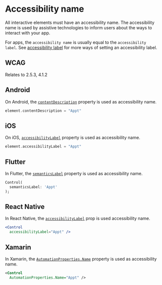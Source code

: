 # Accessibility name

All interactive elements must have an accessibility name. The accessibility name is used by assistive technologies to inform users about the ways to interact with your app.

For apps, the `accessibility name` is usually equal to the `accessibility label`. See [accessibility label](accessibility-label.md) for more ways of setting an accessibility label.

## WCAG

Relates to 2.5.3, 4.1.2

## Android

On Android, the [`contentDescription`](https://developer.android.com/reference/android/view/View.html#attr_android:contentDescription) property is used as accessibility name.

```kotlin
element.contentDescription = "Appt"
```

## iOS

On iOS, [`accessibilityLabel`](https://developer.apple.com/documentation/uikit/uiaccessibilityelement/1619577-accessibilitylabel) property is used as accessibility name.

```swift
element.accessibilityLabel = "Appt"
```

## Flutter

In Flutter, the [`semanticsLabel`](https://api.flutter.dev/flutter/widgets/Text/semanticsLabel.html) property is used as accessibility name.

```dart
Control(
  semanticsLabel: 'Appt'
);
```

## React Native

In React Native, the [`accessibilityLabel`](https://reactnative.dev/docs/accessibility#accessibilitylabel) prop is used accessibility name.

```jsx
<Control 
  accessibilityLabel="Appt" />
```

## Xamarin

In Xamarin, the  [`AutomationProperties.Name`](https://docs.microsoft.com/en-us/xamarin/xamarin-forms/app-fundamentals/accessibility/automation-properties#automationpropertiesname) property is used as accessibility name.

```xml
<Control 
  AutomationProperties.Name="Appt" />
```

